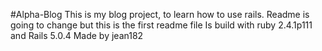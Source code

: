 #Alpha-Blog
This is my blog project, to learn how to use rails.
Readme is going to change but this is the first readme file
Is build with ruby 2.4.1p111 and Rails 5.0.4
Made by jean182
